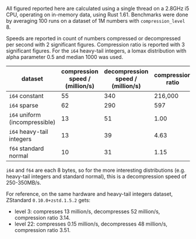 All figured reported here are calculated using a single thread on a
2.8GHz i5 CPU, operating on in-memory data, using Rust 1.61.
Benchmarks were done by averaging 100 runs on a dataset of 1M numbers
with `compression_level` 8.

Speeds are reported in count of numbers compressed or decompressed
per second with 2 significant figures.
Compression ratio is reported with 3 significant figures.
For the `i64` heavy-tail integers, a lomax distribution with alpha parameter 0.5 and median 1000 was used.

| dataset                        | compression speed / (million/s) | decompression speed / (million/s) | compression ratio |
|--------------------------------|---------------------------------|-----------------------------------|-------------------|
| `i64` constant                 | 55                              | 340                               | 216,000           |
| `i64` sparse                   | 62                              | 290                               | 597               |
| `i64` uniform (incompressible) | 13                              | 51                                | 1.00              |
| `i64` heavy-tail integers      | 13                              | 39                                | 4.63              |
| `f64` standard normal          | 10                              | 31                                | 1.15              |

`i64` and `f64` are each 8 bytes, so for the more interesting distributions
(e.g. heavy-tail integers and standard normal),
this is a decompression speed of 250-350MB/s.

For reference, on the same hardware and heavy-tail integers dataset, ZStandard
`0.10.0+zstd.1.5.2` gets:

* level 3: compresses 13 million/s, decompresses 52 million/s, compression
ratio 3.14.
* level 22: compresses 0.15 million/s, decompresses 48 million/s,
compression ratio 3.51.
